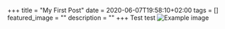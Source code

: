 +++
title =  "My First Post"
date = 2020-06-07T19:58:10+02:00
tags = []
featured_image = ""
description = ""
+++
Test test
![Example image](/tumblr_okvq7zbr941ue76xlo1_r2_1280.png)
